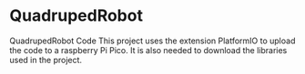 # QuadrupedRobot
QuadrupedRobot Code
This project uses the extension PlatformIO to upload the code to a raspberry Pi Pico.
It is also needed to download the libraries used in the project.
